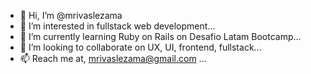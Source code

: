 - 👋 Hi, I’m @mrivaslezama
- 👀 I’m interested in  fullstack web development...
- 🌱 I’m currently learning Ruby on Rails on Desafio Latam Bootcamp...
- 💞️ I’m looking to collaborate on UX, UI, frontend, fullstack...
- 📫 Reach me at, mrivaslezama@gmail.com ...
